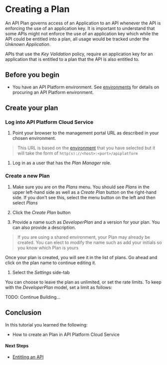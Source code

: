 # Creating a Plan
An API Plan governs access of an Application to an API whenever the API is enforcing the use of an application key.  It is important to understand that some APIs might not enforce the use of an application key which while the API could be entitled into a plan, all usage would be tracked under the *Unknown Application*.  

APIs that use the *Key Validation* policy, require an application key for an application that is entitled to a plan that the API is also entitled to.

## Before you begin
- You have an API Platform environment.  See [environments](../../../environments/README.md) for details on procuring an API Platform environment.

## Create your plan
### Log into API Platform Cloud Service
1. Point your browser to the management portal URL as described in your chosen environment. 

> This URL is based on the [environment](../../../environments/README.md) that you have selected but it will take the form of `http(s)://<host>:<port>/apiplatform`

1.  Log in as a user that has the *Plan Manager* role.  

### Create a new Plan
1. Make sure you are on the *Plans* menu.  You should see *Plans* in the upper left-hand side as well as a *Create Plan* button on the right-hand side.  If you don't see this, select the menu button on the left and then select *Plans*
 
1. Click the *Create Plan* button
 
1. Provide a name such as _DeveloperPlan_ and a version for your plan.  You can also provide a description.
 
> If you are using a shared environment, your Plan may already be created.  You can elect to modify the name such as add your initials so you know which Plan is yours

Once your plan is created, you will see it in the list of plans.  Go ahead and click on the plan name to continue editing it.

1. Select the *Settings* side-tab

You can choose to leave the plan as unlimited, or set the rate limits.  To keep with the _DeveloperPlan_ model, set a limit as follows:

TODO: Continue Building...
## Conclusion
In this tutorial you learned the following:
  * How to create an Plan in API Platform Cloud Service

#### Next Steps
 - [Entitling an API](../entitle_api)